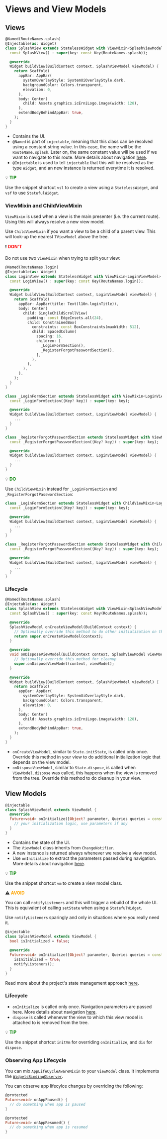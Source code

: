 # Views and View Models

## Views

```dart
@Named(RouteNames.splash)
@Injectable(as: Widget)
class SplashView extends StatelessWidget with ViewMixin<SplashViewModel> {
  const SplashView() : super(key: const Key(RouteNames.splash));

  @override
  Widget buildView(BuildContext context, SplashViewModel viewModel) {
    return Scaffold(
      appBar: AppBar(
        systemOverlayStyle: SystemUiOverlayStyle.dark,
        backgroundColor: Colors.transparent,
        elevation: 0,
      ),
      body: Center(
        child: Assets.graphics.icErniLogo.image(width: 128),
      ),
      extendBodyBehindAppBar: true,
    );
  }
}
```

- Contains the UI.
- `@Named` is part of `injectable`, meaning that this class can be resolved using a constant string value. In this case, the name will be the `RouteName.splash`. Later on, the same constant value will be used if we want to navigate to this route. More details about navigation [here](navigation.md).
- `@Injectable` is used to tell `injectable` that this will be resolved as the type `Widget`, and an new instance is returned everytime it is resolved.

:bulb: **<span style="color: green">TIP</span>**

Use the snippet shortcut `vsl` to create a view using a `StatelessWidget`, and `vsf` to use `StatefulWidget`.

### ViewMixin and ChildViewMixin

`ViewMixin` is used when a view is the main presenter (i.e. the current route). Using this will always resolve a new view model.

Use `ChildViewMixin` if you want a view to be a child of a parent view. This will look-up the nearest `TViewModel` above the tree.

:exclamation: **<span style="color: red">DON'T</span>**

Do not use two `ViewMixin` when trying to split your view:

```dart
@Named(RouteNames.login)
@Injectable(as: Widget)
class LoginView extends StatelessWidget with ViewMixin<LoginViewModel> {
  const LoginView() : super(key: const Key(RouteNames.login));

  @override
  Widget buildView(BuildContext context, LoginViewModel viewModel) {
    return Scaffold(
      appBar: AppBar(title: Text(l10n.loginTitle)),
      body: Center(
        child: SingleChildScrollView(
          padding: const EdgeInsets.all(24),
          child: ConstrainedBox(
            constraints: const BoxConstraints(maxWidth: 512),
            child: SpacedColumn(
              spacing: 16,
              children: [
                _LoginFormSection(),
                _RegisterForgotPasswordSection(),
              ],
            ),
          ),
        ),
      ),
    );
  }
}

class _LoginFormSection extends StatelessWidget with ViewMixin<LoginViewModel> { // DON'T!
  const _LoginFormSection({Key? key}) : super(key: key);

  @override
  Widget buildView(BuildContext context, LoginViewModel viewModel) {
    ...
  }
}

class _RegisterForgotPasswordSection extends StatelessWidget with ViewMixin<LoginViewModel> { // DON'T!
  const _RegisterForgotPasswordSection({Key? key}) : super(key: key);

  @override
  Widget buildView(BuildContext context, LoginViewModel viewModel) {
    ...
  }
}
```

:bulb: **<span style="color: green">DO</span>**

Use `ChildViewMixin` instead for `_LoginFormSection` and `_RegisterForgotPasswordSection`:

```dart
class _LoginFormSection extends StatelessWidget with ChildViewMixin<LoginViewModel> { // DO
  const _LoginFormSection({Key? key}) : super(key: key);

  @override
  Widget buildView(BuildContext context, LoginViewModel viewModel) {
    ...
  }
}

class _RegisterForgotPasswordSection extends StatelessWidget with ChildViewMixin<LoginViewModel> { // DO
  const _RegisterForgotPasswordSection({Key? key}) : super(key: key);

  @override
  Widget buildView(BuildContext context, LoginViewModel viewModel) {
    ...
  }
}
```

### Lifecycle

```dart
@Named(RouteNames.splash)
@Injectable(as: Widget)
class SplashView extends StatelessWidget with ViewMixin<SplashViewModel> {
  const SplashView() : super(key: const Key(RouteNames.splash));

  @override
  SplashViewModel onCreateViewModel(BuildContext context) {
    // Optionally override this method to do other initialization on the view/view model
    return super.onCreateViewModel(context);
  }

  @override
  void onDisposeViewModel(BuildContext context, SplashViewModel viewModel) {
    // Optionally override this method for cleanup
    super.onDisposeViewModel(context, viewModel);
  }

  @override
  Widget buildView(BuildContext context, SplashViewModel viewModel) {
    return Scaffold(
      appBar: AppBar(
        systemOverlayStyle: SystemUiOverlayStyle.dark,
        backgroundColor: Colors.transparent,
        elevation: 0,
      ),
      body: Center(
        child: Assets.graphics.icErniLogo.image(width: 128),
      ),
      extendBodyBehindAppBar: true,
    );
  }
}
```

- `onCreateViewModel`, similar to `State.initState`, is called only once. Override this method in your view to do additional initialization logic that depends on the view model.
- `onDisposeViewModel`, similar to `State.dispose`, is called when `ViewModel.dispose` was called, this happens when the view is removed from the tree. Override this method to do cleanup in your view.

## View Models

```dart
@injectable
class SplashViewModel extends ViewModel {
  @override
  Future<void> onInitialize([Object? parameter, Queries queries = const {}]) async {
    // your initialization logic, use parameters if any
  }
}
```

- Contains the state of the UI.
- The `ViewModel` class inherits from `ChangeNotifier`.
- A new instance is returned always whenever we resolve a view model.
- Use `onInitialize` to extract the parameters passed during navigation. More details about navigation [here](navigation.md).

:bulb: **<span style="color: green">TIP</span>**

Use the snippet shortcut `vm` to create a view model class.

:warning: **<span style="color: orange">AVOID</span>**

You can call `notifyListeners` and this will trigger a rebuild of the whole UI. This is equivalent of calling `setState` when using a `StatefulWidget`.

Use `notifyListeners` sparingly and only in situations where you really need it.

```dart
@injectable
class SplashViewModel extends ViewModel {
  bool isInitialized = false;
  
  @override
  Future<void> onInitialize([Object? parameter, Queries queries = const {}]) async {
    isInitialized = true;
    notifyListeners();
  }
}
```

Read more about the project's state management approach [here](state_management.md).

### Lifecycle

- `onInitialize` is called only once. Navigation parameters are passed here. More details about navigation [here](navigation.md).
- `dispose` is called whenever the view to which this view model is attached to is removed from the tree.

:bulb: **<span style="color: green">TIP</span>**

Use the snippet shortcut `initVm` for overriding `onInitialize`, and `dis` for `dispose`.


### Observing App Lifecycle

You can mix `AppLifeCycleAwareMixin` to your `ViewModel` class. It implements the [`WidgetsBindingObserver`](https://api.flutter.dev/flutter/widgets/WidgetsBindingObserver-class.html).

You can observe app lifecylce changes by overriding the following:

```dart
@protected
Future<void> onAppPaused() {
  // do something when app is paused
}

@protected
Future<void> onAppResumed() {
  // do something when app is resumed
}
```
